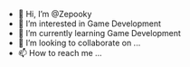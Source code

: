 - 👋 Hi, I’m @Zepooky
- 👀 I’m interested in Game Development
- 🌱 I’m currently learning Game Development
- 💞️ I’m looking to collaborate on ...
- 📫 How to reach me ...

<!---
Zepooky/Zepooky is a ✨ special ✨ repository because its `README.md` (this file) appears on your GitHub profile.
You can click the Preview link to take a look at your changes.
--->
